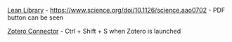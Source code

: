 <!-- ---
!-- Timestamp: 2025-08-01 19:35:14
!-- Author: ywatanabe
!-- File: /home/ywatanabe/proj/scitex_repo/src/scitex/scholar/browser/local/LEAN_LIBRARY_AND_ZOTERO_CONNECTOR.md
!-- --- -->

[Lean Library](https://chromewebstore.google.com/detail/lean-library/hghakoefmnkhamdhenpbogkeopjlkpoa)
    - https://www.science.org/doi/10.1126/science.aao0702
    - PDF button can be seen
    
[Zotero Connector](https://chromewebstore.google.com/detail/zotero-connector/ekhagklcjbdpajgpjgmbionohlpdbjgc?hl=en)
    - Ctrl + Shift + S when Zotero is launched

<!-- EOF -->